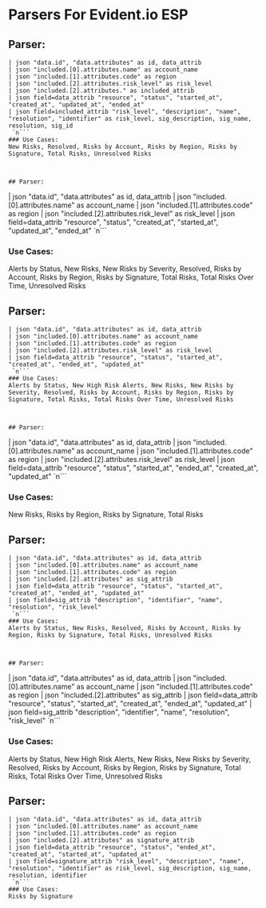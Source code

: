 # Parsers For Evident.io ESP

## Parser:
```
| json "data.id", "data.attributes" as id, data_attrib
| json "included.[0].attributes.name" as account_name
| json "included.[1].attributes.code" as region
| json "included.[2].attributes.risk_level" as risk_level
| json "included.[2].attributes." as included_attrib
| json field=data_attrib "resource", "status", "started_at", "created_at", "updated_at", "ended_at"
| json field=included_attrib "risk_level", "description", "name", "resolution", "identifier" as risk_level, sig_description, sig_name, resolution, sig_id
 `n```
### Use Cases:
New Risks, Resolved, Risks by Account, Risks by Region, Risks by Signature, Total Risks, Unresolved Risks



## Parser:
```
| json "data.id", "data.attributes" as id, data_attrib
| json "included.[0].attributes.name" as account_name
| json "included.[1].attributes.code" as region
| json "included.[2].attributes.risk_level" as risk_level
| json field=data_attrib "resource", "status", "created_at", "started_at", "updated_at", "ended_at"
 `n```
### Use Cases:
Alerts by Status, New Risks, New Risks by Severity, Resolved, Risks by Account, Risks by Region, Risks by Signature, Total Risks, Total Risks Over Time, Unresolved Risks



## Parser:
```
| json "data.id", "data.attributes" as id, data_attrib
| json "included.[0].attributes.name" as account_name
| json "included.[1].attributes.code" as region
| json "included.[2].attributes.risk_level" as risk_level
| json field=data_attrib "resource", "status", "started_at", "created_at", "ended_at", "updated_at"
 `n```
### Use Cases:
Alerts by Status, New High Risk Alerts, New Risks, New Risks by Severity, Resolved, Risks by Account, Risks by Region, Risks by Signature, Total Risks, Total Risks Over Time, Unresolved Risks



## Parser:
```
| json "data.id", "data.attributes" as id, data_attrib
| json "included.[0].attributes.name" as account_name
| json "included.[1].attributes.code" as region
| json "included.[2].attributes.risk_level" as risk_level
| json field=data_attrib "resource", "status", "started_at", "ended_at", "created_at", "updated_at"
 `n```
### Use Cases:
New Risks, Risks by Region, Risks by Signature, Total Risks



## Parser:
```
| json "data.id", "data.attributes" as id, data_attrib
| json "included.[0].attributes.name" as account_name
| json "included.[1].attributes.code" as region
| json "included.[2].attributes" as sig_attrib
| json field=data_attrib "resource", "status", "started_at", "created_at", "ended_at", "updated_at"
| json field=sig_attrib "description", "identifier", "name", "resolution", "risk_level"
 `n```
### Use Cases:
Alerts by Status, New Risks, Resolved, Risks by Account, Risks by Region, Risks by Signature, Total Risks, Unresolved Risks



## Parser:
```
| json "data.id", "data.attributes" as id, data_attrib
| json "included.[0].attributes.name" as account_name
| json "included.[1].attributes.code" as region
| json "included.[2].attributes" as sig_attrib
| json field=data_attrib "resource", "status", "started_at", "created_at", "ended_at", "updated_at"
| json field=sig_attrib "description", "identifier", "name", "resolution", "risk_level" 
 `n```
### Use Cases:
Alerts by Status, New High Risk Alerts, New Risks, New Risks by Severity, Resolved, Risks by Account, Risks by Region, Risks by Signature, Total Risks, Total Risks Over Time, Unresolved Risks



## Parser:
```
| json "data.id", "data.attributes" as id, data_attrib
| json "included.[0].attributes.name" as account_name
| json "included.[1].attributes.code" as region
| json "included.[2].attributes" as signature_attrib
| json field=data_attrib "resource", "status", "ended_at", "created_at", "started_at", "updated_at"
| json field=signature_attrib "risk_level", "description", "name", "resolution", "identifier" as risk_level, sig_description, sig_name, resolution, identifier
 `n```
### Use Cases:
Risks by Signature


